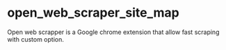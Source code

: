# open_web_scraper_site_map
Open web scrapper is a Google chrome extension that allow fast scraping with custom option. 
